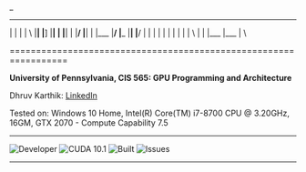 
_

___ _  _ ___  ____    ___  ____ ___ _  _    ___ ____ ____ ____ ____ ____ 
|    |  | |  \ |__|    |__] |__|  |  |__|     |  |__/ |__| |    |___ |__/ 
|___ |__| |__/ |  |    |    |  |  |  |  |     |  |  \ |  | |___ |___ |  \ 
                                                                          

=================================================================

**University of Pennsylvania, CIS 565: GPU Programming and Architecture**

Dhruv Karthik: [LinkedIn](https://www.linkedin.com/in/dhruv_karthik/)

Tested on: Windows 10 Home, Intel(R) Core(TM) i7-8700 CPU @ 3.20GHz, 16GM, GTX 2070 - Compute Capability 7.5
____________________________________________________________________________________
![Developer](https://img.shields.io/badge/Developer-Dhruv-0f97ff.svg?style=flat) ![CUDA 10.1](https://img.shields.io/badge/CUDA-10.1-yellow.svg) ![Built](https://img.shields.io/appveyor/ci/gruntjs/grunt.svg) ![Issues](https://img.shields.io/badge/issues-none-green.svg)
____________________________________________________________________________________


